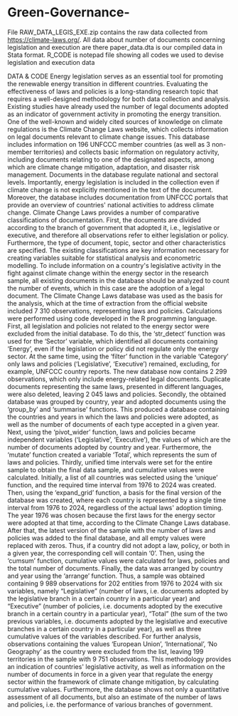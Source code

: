 # Green-Governance-
File RAW_DATA_LEGIS_EXE.zip contains the raw data collected from https://climate-laws.org/. All data about number of documents concerning legislation and execution are there 
paper_data.dta is our compiled data in Stata format. 
R_CODE is notepad file showing all codes we used to devise legislation and execution data

DATA &amp; CODE
Energy legislation serves as an essential tool for promoting the renewable energy transition in different countries. Evaluating the effectiveness of laws and policies is a long-standing research topic that requires a well-designed methodology for both data collection and analysis. Existing studies have already used the number of legal documents adopted as an indicator of government activity in promoting the energy transition. One of the well-known and widely cited sources of knowledge on climate regulations is the Climate Change Laws website, which collects information on legal documents relevant to climate change issues. This database includes information on 196 UNFCCC member countries (as well as 3 non-member territories) and collects basic information on regulatory activity, including documents relating to one of the designated aspects, among which are climate change mitigation, adaptation, and disaster risk management. Documents in the database regulate national and sectoral levels. Importantly, energy legislation is included in the collection even if climate change is not explicitly mentioned in the text of the document. Moreover, the database includes documentation from UNFCCC portals that provide an overview of countries' national activities to address climate change. 
Climate Change Laws provides a number of comparative classifications of documentation. First, the documents are divided according to the branch of government that adopted it, i.e., legislative or executive, and therefore all observations refer to either legislation or policy. Furthermore, the type of document, topic, sector and other characteristics are specified. The existing classifications are key information necessary for creating variables suitable for statistical analysis and econometric modelling.
To include information on a country's legislative activity in the fight against climate change within the energy sector in the research sample, all existing documents in the database should be analyzed to count the number of events, which in this case are the adoption of a legal document. The Climate Change Laws database was used as the basis for the analysis, which at the time of extraction from the official website included 7 310 observations, representing laws and policies. Calculations were performed using code developed in the R programming language. 
First, all legislation and policies not related to the energy sector were excluded from the initial database. To do this, the ‘str_detect’ function was used for the ‘Sector’ variable, which identified all documents containing ‘Energy’, even if the legislation or policy did not regulate only the energy sector. At the same time, using the ‘filter’ function in the variable ‘Category’ only laws and policies (‘Legislative’, ‘Executive’) remained, excluding, for example, UNFCCC country reports. The new database now contains 2 299 observations, which only include energy-related legal documents. Duplicate documents representing the same laws, presented in different languages, were also deleted, leaving 2 045 laws and policies.
Secondly, the obtained database was grouped by country, year and adopted documents using the ‘group_by’ and ‘summarise’ functions. This produced a database containing the countries and years in which the laws and policies were adopted, as well as the number of documents of each type accepted in a given year. Next, using the ‘pivot_wider’ function, laws and policies became independent variables (‘Legislative’, ‘Executive’), the values of which are the number of documents adopted by country and year. Furthermore, the ‘mutate’ function created a variable ‘Total’, which represents the sum of laws and policies. 
Thirdly, unified time intervals were set for the entire sample to obtain the final data sample, and cumulative values were calculated. Initially, a list of all countries was selected using the ‘unique’ function, and the required time interval from 1976 to 2024 was created. Then, using the ‘expand_grid’ function, a basis for the final version of the database was created, where each country is represented by a single time interval from 1976 to 2024, regardless of the actual laws' adoption timing. The year 1976 was chosen because the first laws for the energy sector were adopted at that time, according to the Climate Change Laws database. After that, the latest version of the sample with the number of laws and policies was added to the final database, and all empty values were replaced with zeros. Thus, if a country did not adopt a law, policy, or both in a given year, the corresponding cell will contain ‘0’. Then, using the ‘cumsum’ function, cumulative values were calculated for laws, policies and the total number of documents. Finally, the data was arranged by country and year using the ‘arrange’ function. 
Thus, a sample was obtained containing 9 989 observations for 202 entities from 1976 to 2024 with six variables, namely “Legislative” (number of laws, i.e. documents adopted by the legislative branch in a certain country in a particular year) and “Executive” (number of policies, i.e. documents adopted by the executive branch in a certain country in a particular year), “Total” (the sum of the two previous variables, i.e. documents adopted by the legislative and executive branches in a certain country in a particular year), as well as three cumulative values of the variables described. For further analysis, observations containing the values ‘European Union’, ‘International’, ‘No Geography’ as the country were excluded from the list, leaving 199 territories in the sample with 9 751 observations. 
This methodology provides an indication of countries' legislative activity, as well as information on the number of documents in force in a given year that regulate the energy sector within the framework of climate change mitigation, by calculating cumulative values. Furthermore, the database shows not only a quantitative assessment of all documents, but also an estimate of the number of laws and policies, i.e. the performance of various branches of government.
